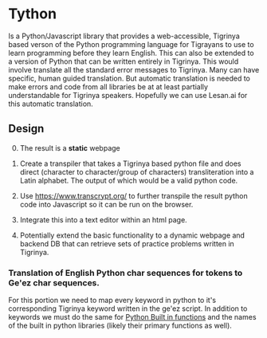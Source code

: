 # Tython

Is a Python/Javascript library that provides a web-accessible, Tigrinya based verson of the Python programming language for Tigrayans to use to learn programming before they learn English. This can also be extended to a version of Python that can be written entirely in Tigrinya. This would involve translate all the standard error messages to Tigrinya. Many can have specific, human guided translation. But automatic translation is needed to make errors and code from all libraries be at at least partially understandable for Tigrinya speakers. Hopefully we can use Lesan.ai for this automatic translation.

## Design

0) The result is a **static** webpage

1) Create a transpiler that takes a Tigrinya based python file and does direct (character to character/group of characters) transliteration into a Latin alphabet. The output of which would be a valid python code.

2) Use https://www.transcrypt.org/ to further transpile the result python code into Javascript so it can be run on the browser.

3) Integrate this into a text editor within an html page.

4) Potentially extend the basic functionality to a dynamic webpage and backend DB that can retrieve sets of practice problems written in Tigrinya.

### Translation of English Python char sequences for tokens to Ge'ez char sequences.

For this portion we need to map every keyword in python to it's corresponding Tigrinya keyword written in the ge'ez script. In addition to keywords we must do the same for [Python Built in functions](https://docs.python.org/3/library/functions.html) and the names of the built in python libraries (likely their primary functions as well).

